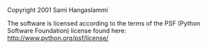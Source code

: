 Copyright 2001 Sami Hangaslammi

The software is licensed according to the terms of the PSF (Python Software Foundation) license found here: http://www.python.org/psf/license/